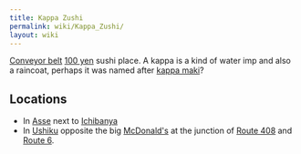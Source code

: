 ```yaml
---
title: Kappa Zushi
permalink: wiki/Kappa_Zushi/
layout: wiki
---
```


[Conveyor belt](/wiki/Conveyor_belt_sushi "wikilink") [100
yen](100_yen_sushi "wikilink") sushi place. A kappa is a kind of water
imp and also a raincoat, perhaps it was named after [kappa
maki](kappa_maki "wikilink")?

Locations
---------

-   In [Asse](/wiki/Asse "wikilink") next to [Ichibanya](Ichibanya "wikilink")
-   In [Ushiku](/wiki/Ushiku "wikilink") opposite the big
    [McDonald's](/wiki/McDonald's "wikilink") at the junction of [Route
    408](/wiki/Route_408 "wikilink") and [Route 6](Route_6 "wikilink").

